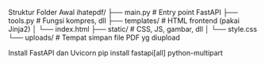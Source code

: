 Struktur Folder Awal
ihatepdf/
├── main.py               # Entry point FastAPI
├── tools.py              # Fungsi kompres, dll
├── templates/            # HTML frontend (pakai Jinja2)
│   └── index.html
├── static/               # CSS, JS, gambar, dll
│   └── style.css
└── uploads/              # Tempat simpan file PDF yg diupload

Install FastAPI dan Uvicorn
pip install fastapi[all] python-multipart
